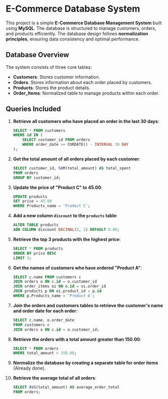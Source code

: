 # E-Commerce Database System

This project is a simple **E-Commerce Database Management System** built using **MySQL**. The database is structured to manage customers, orders, and products efficiently. The database design follows **normalization principles**, ensuring data consistency and optimal performance.

## Database Overview

The system consists of three core tables:

- **Customers**: Stores customer information.
- **Orders**: Stores information about each order placed by customers.
- **Products**: Stores the product details.
- **Order_Items**: Normalized table to manage products within each order.
## Queries Included

1. **Retrieve all customers who have placed an order in the last 30 days**:
    ```sql
    SELECT * FROM customers 
    WHERE id IN (
        SELECT customer_id FROM orders 
        WHERE order_date >= CURDATE() - INTERVAL 30 DAY
    );
    ```

2. **Get the total amount of all orders placed by each customer**:
    ```sql
    SELECT customer_id, SUM(total_amount) AS total_spent 
    FROM orders 
    GROUP BY customer_id;
    ```

3. **Update the price of "Product C" to 45.00**:
    ```sql
    UPDATE products 
    SET price = 45.00 
    WHERE Products_name = 'Product C';
    ```

4. **Add a new column `discount` to the `products` table**:
    ```sql
    ALTER TABLE products 
    ADD COLUMN discount DECIMAL(5, 2) DEFAULT 0.00;
    ```

5. **Retrieve the top 3 products with the highest price**:
    ```sql
    SELECT * FROM products 
    ORDER BY price DESC 
    LIMIT 3;
    ```

6. **Get the names of customers who have ordered "Product A"**:
    ```sql
    SELECT c.name FROM customers c
    JOIN orders o ON c.id = o.customer_id
    JOIN order_items oi ON o.id = oi.order_id
    JOIN products p ON oi.product_id = p.id
    WHERE p.Products_name = 'Product A';
    ```

7. **Join the orders and customers tables to retrieve the customer's name and order date for each order**:
    ```sql
    SELECT c.name, o.order_date 
    FROM customers c 
    JOIN orders o ON c.id = o.customer_id;
    ```

8. **Retrieve the orders with a total amount greater than 150.00**:
    ```sql
    SELECT * FROM orders 
    WHERE total_amount > 150.00;
    ```

9. **Normalize the database by creating a separate table for order items** (Already done).

10. **Retrieve the average total of all orders**:
    ```sql
    SELECT AVG(total_amount) AS average_order_total 
    FROM orders;
    ```
